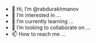 - 👋 Hi, I’m @rabdurakhmanov
- 👀 I’m interested in ...
- 🌱 I’m currently learning ...
- 💞️ I’m looking to collaborate on ...
- 📫 How to reach me ...

<!---
rabdurakhmanov/rabdurakhmanov is a ✨ special ✨ repository because its `README.md` (this file) appears on your GitHub profile.
You can click the Preview link to take a look at your changes.
--->
